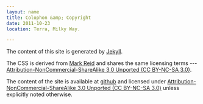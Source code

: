 ```yaml
---
layout: name
title: Colophon &amp; Copyright
date: 2011-10-23
location: Terra, Milky Way.

---
```


The content of this site is generated by [Jekyll](http://jekyllrb.com).

The CSS is derived from [Mark Reid](http://mark.reid.name) and shares the same licensing
terms  --- [Attribution-NonCommercial-ShareAlike 3.0 Unported (CC BY-NC-SA 3.0)][cc-nc-sa].

The content of the site is available at [github][github-blog] and licensed under [Attribution-NonCommercial-ShareAlike 3.0 Unported (CC BY-NC-SA 3.0)][cc-nc-sa] unless explicitly noted otherwise.

[cc-nc-sa]: http://creativecommons.org/licenses/by-nc-sa/3.0/
[github-blog]: http://github.com/saeed-abdullah
